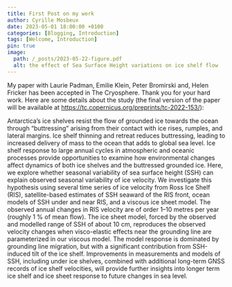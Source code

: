 ```yaml
---
title: First Post on my work
author: Cyrille Mosbeux
date: 2023-05-01 18:00:00 +0100
categories: [Blogging, Introduction]
tags: [Welcome, Introduction]
pin: true
image:
  path: /_posts/2023-05-22-figure.pdf
  alt: the effect of Sea Surface Height variations on ice shelf flow
---
```


My paper with Laurie Padman, Emilie Klein, Peter Bromirski and, Helen Fricker has been accepted in The Cryosphere. Thank you for your hard work. Here are some details about the study (the final version of the paper will be available at https://tc.copernicus.org/preprints/tc-2022-153/):

 Antarctica’s ice shelves resist the flow of grounded ice towards the ocean through “buttressing” arising from their contact with ice rises, rumples, and lateral margins. Ice shelf thinning and retreat reduces buttressing, leading to increased delivery of mass to the ocean that adds to global sea level. Ice shelf response to large annual cycles in atmospheric and oceanic processes provide opportunities to examine how environmental changes affect dynamics of both ice shelves and the buttressed grounded ice. Here, we explore whether seasonal variability of sea surface height (SSH) can explain observed seasonal variability of ice velocity. We investigate this hypothesis using several time series of ice velocity from Ross Ice Shelf (RIS), satellite-based estimates of SSH seaward of the RIS front, ocean models of SSH under and near RIS, and a viscous ice sheet model. The observed annual changes in RIS velocity are of order 1–10 metres per year (roughly 1 % of mean flow). The ice sheet model, forced by the observed and modelled range of SSH of about 10 cm, reproduces the observed velocity changes when visco-elastic effects near the grounding line are parameterized in our viscous model. The model response is dominated by grounding line migration, but with a significant contribution from SSH-induced tilt of the ice shelf. Improvements in measurements and models of SSH, including under ice shelves, combined with additional long-term GNSS records of ice shelf velocities, will provide further insights into longer term ice shelf and ice sheet response to future changes in sea level.


 
